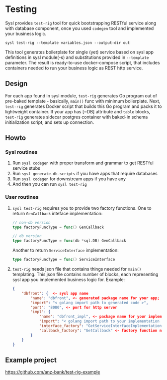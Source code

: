 # Testing

Sysl provides `test-rig` tool for quick bootstrapping RESTful service along with database component, once you used `codegen` tool and implemented your business logic.

```text
sysl test-rig --template variables.json --output-dir out
```

This tool generates boilerplate for single (yet) service based on sysl app definitions in sysl module(-s) and substitutions provided in `--template` parameter. The result is ready-to-use docker-compose script, that includes containers needed to run your business logic as REST http service.

## Design

For each app found in sysl module, `test-rig` generates Go program out of pre-baked template - basically, `main()` func with minimum boilerplate. Next, `test-rig` generates Docker script that builds this Go program and packs it to lightweight container. If your app has [~DB] attribute and `table` blocks, `test-rig` generates sidecar postgres container with baked-in schema initialization script, and sets up connection.

## Howto

### Sysl routines

1. Run `sysl codegen` with proper transform and grammar to get RESTful service stubs
2. Run `sysl generate-db-scripts` if you have apps that require databases
3. Run `sysl codegen` for downstream apps if you have any
4. And then you can run `sysl test-rig`

### User routines

1. `sysl test-rig` requires you to provide two factory functions. One to return `GenCallback` inteface implementation:

    ```go
    // non-db version
    type factoryFuncType = func() GenCallback
    ```

    ```go
    // db version
    type factoryFuncType = func(db *sql.DB) GenCallback
    ```

    Another to return `ServiceInterface` implementation:

    ```go
    type factoryFuncType = func() ServiceInterface
    ```

2. `test-rig` needs json file that contains things needed for `main()` templating. This json file contains number of blocks, each representing sysl app you implemented business logic for. Example:

    ```json
    {
        "dbfront": {  <- sysl app name
            "name": "dbfront", <- generated package name for your app; this also will be your container name
            "import": "< golang import path to generated code >",
            "port": "8080", <- port for http server
            "impl": {
                "name": "dbfront_impl", <- package name for your implementation
                "import": "< golang import path to your implementation >",
                "interface_factory": "GetServiceInterfaceImplementation", <- factory function name exported from your implementation package
                "callback_factory": "GetCallback" <- factory function name exported from your implementation package
            }
        }
    }
    ```


## Example project

https://github.com/anz-bank/test-rig-example
